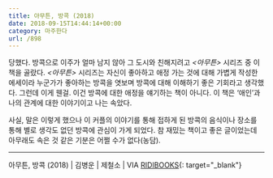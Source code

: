 ```yaml
---
title: 아무튼, 방콕 (2018)
date: 2018-09-15T14:44:14+00:00
category: 마주한다
url: /898
---
```


당했다. 방콕으로 이주가 얼마 남지 않아 그 도시와 친해지려고 _<아무튼>_ 시리즈 중 이 책을 골랐다. _<아무튼>_ 시리즈는 자신이 좋아하고 애정 가는 것에 대해 가볍게 작성한 에세이라 누군가가 좋아하는 방콕을 엿보며 방콕에 대해 이해하기 좋은 기회라고 생각했다. 그런데 이게 웬걸. 이건 방콕에 대한 애정을 얘기하는 책이 아니다. 이 책은 &#8216;애인&#8217;과 나의 관계에 대한 이야기이고 나는 속았다.&nbsp;

사실, 말은 이렇게 했으나 이 커플의 이야기를 통해 접하게 된 방콕의 음식이나 장소를 통해 별로 생각도 없던 방콕에 관심이 가게 되었다. 참 재밌는 책이고 좋은 글이었는데 아무래도 속은 것 같은 기분은 어쩔 수가 없다(농담).

---

아무튼, 방콕 (2018) | 김병운 | 제철소 | VIA [RIDIBOOKS](http://ridibooks.com){: target="\_blank"}
